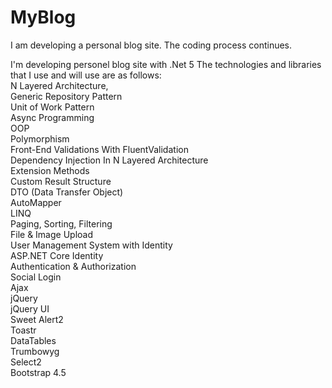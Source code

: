 # MyBlog
I am developing a personal blog site. The coding process continues.

I'm developing personel blog site with .Net 5 
The technologies and libraries that I use and will use are as follows:<br/>
N Layered Architecture,<br/>
Generic Repository Pattern<br/>
Unit of Work Pattern<br/>
Async Programming<br/>
OOP<br/>
Polymorphism<br/>
Front-End Validations With FluentValidation<br/>
Dependency Injection In N Layered Architecture<br/>
Extension Methods<br/>
Custom Result Structure<br/>
DTO (Data Transfer Object)<br/>
AutoMapper<br/>
LINQ<br/>
Paging, Sorting, Filtering<br/>
File & Image Upload<br/>
User Management System with Identity<br/>
ASP.NET Core Identity<br/>
Authentication & Authorization<br/>
Social Login<br/>
Ajax<br/>
jQuery<br/>
jQuery UI<br/>
Sweet Alert2<br/>
Toastr<br/>
DataTables<br/>
Trumbowyg<br/>
Select2<br/>
Bootstrap 4.5<br/>


